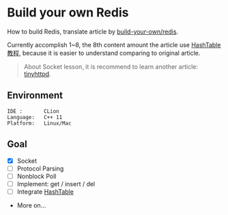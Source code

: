 # Build your own Redis

How to build Redis, translate article by [build-your-own/redis](https://build-your-own.org/redis).

Currently accomplish 1~8, the 8th content amount the article use [HashTable教程](https://github.com/akerdi/build-your-own-hash-table), because it is easier to understand comparing to original article.

> About Socket lesson, it is recommend to learn another article: [tinyhttpd](https://github.com/akerdi/tinyhttpd).

## Environment

```
IDE :       CLion
Language:   C++ 11
Platform:   Linux/Mac
```

## Goal

+ [x] Socket
+ [ ] Protocol Parsing
+ [ ] Nonblock Poll
+ [ ] Implement: get / insert / del
+ [ ] Integrate [HashTable](https://github.com/akerdi/build-your-own-hash-table)
+ More on...